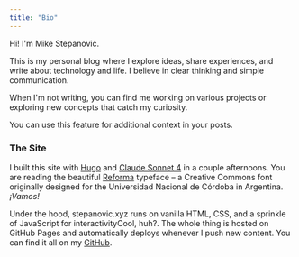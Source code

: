 ```yaml
---
title: "Bio"
---
```


Hi! I'm Mike Stepanovic. 

This is my personal blog where I explore ideas, share experiences, and write about technology and life. I believe in clear thinking and simple communication.

When I'm not writing, you can find me working on various projects or exploring new concepts that catch my curiosity.

You can use this  feature for additional context in your posts.

### The Site

I built this site with [Hugo](https://gohugo.io/) and [Claude Sonnet 4](https://www.anthropic.com/claude/sonnet) in a couple afternoons. You are reading the beautiful [Reforma](https://www.pampatype.com/reforma) typeface – a Creative Commons font originally designed for the Universidad Nacional de Córdoba in Argentina. *¡Vamos!*

Under the hood, stepanovic.xyz runs on vanilla HTML, CSS, and a sprinkle of JavaScript for <span class="tooltip">interactivity<span class="tooltiptext">Cool, huh?</span></span>. The whole thing is hosted on GitHub Pages and automatically deploys whenever I push new content. You can find it all on my [GitHub](https://github.com/mrstepanovic/stepanovic_xyz).
